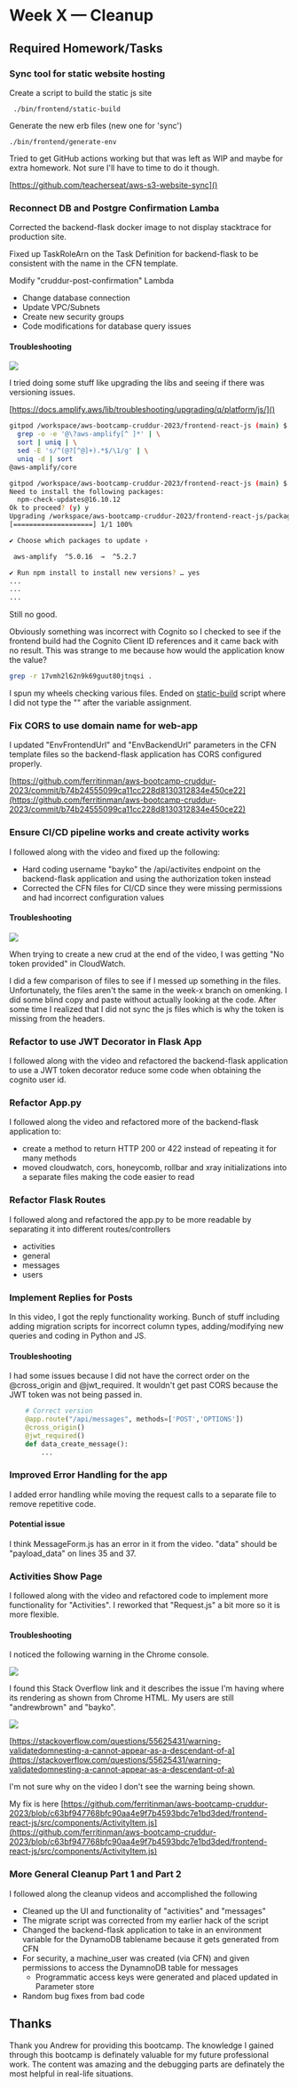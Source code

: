 # Week X — Cleanup

## Required Homework/Tasks

### Sync tool for static website hosting

Create a script to build the static js site
```
 ./bin/frontend/static-build
```

Generate the new erb files (new one for 'sync')
```
./bin/frontend/generate-env
```

Tried to get GitHub actions working but that was left as WIP and maybe for extra homework.  Not sure I'll have to time to do it though.

[https://github.com/teacherseat/aws-s3-website-sync]()

### Reconnect DB and Postgre Confirmation Lamba

Corrected the backend-flask docker image to not display stacktrace for production site.

Fixed up TaskRoleArn on the Task Definition for backend-flask to be consistent with the name in the CFN template.

Modify "cruddur-post-confirmation" Lambda
* Change database connection
* Update VPC/Subnets
* Create new security groups
* Code modifications for database query issues

#### Troubleshooting
![](./assets/weekx/cognito_error.png)

I tried doing some stuff like upgrading the libs and seeing if there was versioning issues.

[https://docs.amplify.aws/lib/troubleshooting/upgrading/q/platform/js/]()

```sh
gitpod /workspace/aws-bootcamp-cruddur-2023/frontend-react-js (main) $ npm ls -all 2>/dev/null | \
  grep -o -e '@\?aws-amplify[^ ]*' | \
  sort | uniq | \
  sed -E 's/^(@?[^@]+).*$/\1/g' | \
  uniq -d | sort
@aws-amplify/core
```

```sh
gitpod /workspace/aws-bootcamp-cruddur-2023/frontend-react-js (main) $ npx npm-check-updates -i '/@?aws-amplify/' && npm update
Need to install the following packages:
  npm-check-updates@16.10.12
Ok to proceed? (y) y
Upgrading /workspace/aws-bootcamp-cruddur-2023/frontend-react-js/package.json
[====================] 1/1 100%

✔ Choose which packages to update › 

 aws-amplify  ^5.0.16  →  ^5.2.7

✔ Run npm install to install new versions? … yes
...
...
...
```

Still no good.

Obviously something was incorrect with Cognito so I checked to see if the frontend build had the Cognito Client ID references and it came back with no result.  This was strange to me because how would the application know the value?

```sh
grep -r 17vmh2l62n9k69guut80jtnqsi .
```

I spun my wheels checking various files. Ended on [static-build](https://github.com/ferritinman/aws-bootcamp-cruddur-2023/commit/c14b4f0a131be06319e646e1b03cb90dd88c317f) script where I did not type the "\" after the variable assignment.

### Fix CORS to use domain name for web-app

I updated "EnvFrontendUrl" and "EnvBackendUrl" parameters in the CFN template files so the backend-flask application has CORS configured properly.

[https://github.com/ferritinman/aws-bootcamp-cruddur-2023/commit/b74b24555099ca11cc228d8130312834e450ce22](https://github.com/ferritinman/aws-bootcamp-cruddur-2023/commit/b74b24555099ca11cc228d8130312834e450ce22)

### Ensure CI/CD pipeline works and create activity works

I followed along with the video and fixed up the following:
* Hard coding username "bayko" the /api/activites endpoint on the backend-flask application and using the authorization token instead
* Corrected the CFN files for CI/CD since they were missing permissions and had incorrect configuration values

#### Troubleshooting

![](./assets/weekx/js-no-sync.png)

When trying to create a new crud at the end of the video, I was getting "No token provided" in CloudWatch.

I did a few comparison of files to see if I messed up something in the files.  Unfortunately, the files aren't the same in the week-x branch on omenking.  I did some blind copy and paste without actually looking at the code.  After some time I realized that I did not sync the js files which is why the token is missing from the headers.


### Refactor to use JWT Decorator in Flask App

I followed along with the video and refactored the backend-flask application to use a JWT token decorator reduce some code when obtaining the cognito user id.

###	Refactor App.py

I followed along the video and refactored more of the backend-flask application to:
* create a method to return HTTP 200 or 422 instead of repeating it for many methods
* moved cloudwatch, cors, honeycomb, rollbar and xray initializations into a separate files making the code easier to read

### Refactor Flask Routes

I followed along and refactored the app.py to be more readable by separating it into different routes/controllers

- activities
- general
- messages
- users

### Implement Replies for Posts

In this video, I got the reply functionality working.  Bunch of stuff including adding migration scripts for incorrect column types, adding/modifying new queries and coding in Python and JS.

#### Troubleshooting
I had some issues because I did not have the correct order on the @cross_origin and @jwt_required. It wouldn't get past CORS because the JWT token was not being passed in.

```python
    # Correct version
    @app.route("/api/messages", methods=['POST','OPTIONS'])
    @cross_origin()
    @jwt_required()
    def data_create_message():
        ...

```

### Improved Error Handling for the app

I added error handling while moving the request calls to a separate file to remove repetitive code.

#### Potential issue
I think MessageForm.js has an error in it from the video.  "data" should be "payload_data" on lines 35 and 37.

### Activities Show Page

I followed along with the video and refactored code to implement more functionality for "Activities".  I reworked that "Request.js" a bit more so it is more flexible.

#### Troubleshooting

I noticed the following warning in the Chrome console.

![](./assets/weekx/validateDOMNesting.png)

I found this Stack Overflow link and it describes the issue I'm having where its rendering <a><a></a></a> as shown from Chrome HTML.  My users are still "andrewbrown" and "bayko".

![](./assets/weekx/validateDOMNesting-html.png)

[https://stackoverflow.com/questions/55625431/warning-validatedomnesting-a-cannot-appear-as-a-descendant-of-a](https://stackoverflow.com/questions/55625431/warning-validatedomnesting-a-cannot-appear-as-a-descendant-of-a)

I'm not sure why on the video I don't see the warning being shown.

My fix is here [https://github.com/ferritinman/aws-bootcamp-cruddur-2023/blob/c63bf947768bfc90aa4e9f7b4593bdc7e1bd3ded/frontend-react-js/src/components/ActivityItem.js](https://github.com/ferritinman/aws-bootcamp-cruddur-2023/blob/c63bf947768bfc90aa4e9f7b4593bdc7e1bd3ded/frontend-react-js/src/components/ActivityItem.js)

### More General Cleanup Part 1 and Part 2

I followed along the cleanup videos and accomplished the following

* Cleaned up the UI and functionality of "activities" and "messages"
* The migrate script was corrected from my earlier hack of the script
* Changed the backend-flask application to take in an environment variable for the DynamoDB tablename because it gets generated from CFN
* For security, a machine_user was created (via CFN) and given permissions to access the DynamnoDB table for messages
  * Programmatic access keys were generated and placed updated in Parameter store
* Random bug fixes from bad code

## Thanks

Thank you Andrew for providing this bootcamp.  The knowledge I gained through this bootcamp is definately valuable for my future professional work.  The content was amazing and the debugging parts are definately the most helpful in real-life situations.
